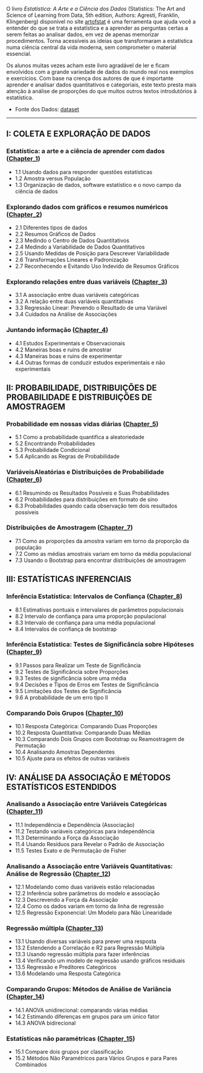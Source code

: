 O livro *Estatística: A Arte e a Ciência dos Dados* (Statistics: The Art and Science of Learning from Data, 5th edition, Authors: Agresti, Franklin, Klingenberg) 
disponível no site [artofstat](https://artofstat.com/) é uma ferramenta que ajuda você a entender do que se trata a estatística e a aprender as perguntas certas a serem 
feitas ao analisar dados, em vez de apenas memorizar procedimentos. Torna acessíveis as ideias que transformaram a estatística numa ciência central da vida moderna, 
sem comprometer o material essencial.

Os alunos muitas vezes acham este livro agradável de ler e ficam envolvidos com a grande variedade de dados do mundo real nos exemplos e exercícios. 
Com base na crença dos autores de que é importante aprender e analisar dados quantitativos e categoriais, este texto presta mais atenção à análise de 
proporções do que muitos outros textos introdutórios à estatística.

* Fonte dos Dados: [dataset](https://github.com/Adriano1976/datasets)

<hr>

## I: COLETA E EXPLORAÇÃO DE DADOS

### Estatística: a arte e a ciência de aprender com dados ([Chapter_1](https://github.com/Adriano1976/RCode/tree/main/Chapter_1))

- 1.1 Usando dados para responder questões estatísticas
- 1.2 Amostra versus População
- 1.3 Organização de dados, software estatístico e o novo campo da ciência de dados

### Explorando dados com gráficos e resumos numéricos ([Chapter_2](https://github.com/Adriano1976/RCode/tree/main/Chapter_2))

- 2.1 Diferentes tipos de dados
- 2.2 Resumos Gráficos de Dados
- 2.3 Medindo o Centro de Dados Quantitativos
- 2.4 Medindo a Variabilidade de Dados Quantitativos
- 2.5 Usando Medidas de Posição para Descrever Variabilidade
- 2.6 Transformações Lineares e Padronização
- 2.7 Reconhecendo e Evitando Uso Indevido de Resumos Gráficos

### Explorando relações entre duas variáveis ([Chapter_3](https://github.com/Adriano1976/RCode/tree/main/Chapter_3))

- 3.1 A associação entre duas variáveis ​​categóricas
- 3.2 A relação entre duas variáveis ​​quantitativas
- 3.3 Regressão Linear: Prevendo o Resultado de uma Variável
- 3.4 Cuidados na Análise de Associações

### Juntando informação ([Chapter_4](https://github.com/Adriano1976/RCode/tree/main/Chapter_4))

- 4.1 Estudos Experimentais e Observacionais
- 4.2 Maneiras boas e ruins de amostrar
- 4.3 Maneiras boas e ruins de experimentar
- 4.4 Outras formas de conduzir estudos experimentais e não experimentais

## II: PROBABILIDADE, DISTRIBUIÇÕES DE PROBABILIDADE E DISTRIBUIÇÕES DE AMOSTRAGEM

### Probabilidade em nossas vidas diárias ([Chapter_5](https://github.com/Adriano1976/RCode/tree/main/Chapter_5))

- 5.1 Como a probabilidade quantifica a aleatoriedade
- 5.2 Encontrando Probabilidades
- 5.3 Probabilidade Condicional
- 5.4 Aplicando as Regras de Probabilidade

### Variáveis ​​Aleatórias e Distribuições de Probabilidade ([Chapter_6](https://github.com/Adriano1976/RCode/tree/main/Chapter_6))

- 6.1 Resumindo os Resultados Possíveis e Suas Probabilidades
- 6.2 Probabilidades para distribuições em formato de sino
- 6.3 Probabilidades quando cada observação tem dois resultados possíveis

### Distribuições de Amostragem ([Chapter_7](https://github.com/Adriano1976/RCode/tree/main/Chapter_7))

- 7.1 Como as proporções da amostra variam em torno da proporção da população
- 7.2 Como as médias amostrais variam em torno da média populacional
- 7.3 Usando o Bootstrap para encontrar distribuições de amostragem

## III: ESTATÍSTICAS INFERENCIAIS

### Inferência Estatística: Intervalos de Confiança ([Chapter_8](https://github.com/Adriano1976/RCode/tree/main/Chapter_8))

- 8.1 Estimativas pontuais e intervalares de parâmetros populacionais
- 8.2 Intervalo de confiança para uma proporção populacional
- 8.3 Intervalo de confiança para uma média populacional
- 8.4 Intervalos de confiança de bootstrap

### Inferência Estatística: Testes de Significância sobre Hipóteses ([Chapter_9](https://github.com/Adriano1976/RCode/tree/main/Chapter_9))

- 9.1 Passos para Realizar um Teste de Significância
- 9.2 Testes de Significância sobre Proporções
- 9.3 Testes de significância sobre uma média
- 9.4 Decisões e Tipos de Erros em Testes de Significância
- 9.5 Limitações dos Testes de Significância
- 9.6 A probabilidade de um erro tipo II

### Comparando Dois Grupos ([Chapter_10](https://github.com/Adriano1976/RCode/tree/main/Chapter_10))

- 10.1 Resposta Categórica: Comparando Duas Proporções
- 10.2 Resposta Quantitativa: Comparando Duas Médias
- 10.3 Comparando Dois Grupos com Bootstrap ou Reamostragem de Permutação
- 10.4 Analisando Amostras Dependentes
- 10.5 Ajuste para os efeitos de outras variáveis

## IV: ANÁLISE DA ASSOCIAÇÃO E MÉTODOS ESTATÍSTICOS ESTENDIDOS

### Analisando a Associação entre Variáveis ​​Categóricas ([Chapter_11](https://github.com/Adriano1976/RCode/tree/main/Chapter_11))

- 11.1 Independência e Dependência (Associação)
- 11.2 Testando variáveis ​​categóricas para independência
- 11.3 Determinando a Força da Associação
- 11.4 Usando Resíduos para Revelar o Padrão de Associação
- 11.5 Testes Exato e de Permutação de Fisher

### Analisando a Associação entre Variáveis ​​Quantitativas: Análise de Regressão ([Chapter_12](https://github.com/Adriano1976/RCode/tree/main/Chapter_12))

- 12.1 Modelando como duas variáveis ​​estão relacionadas
- 12.2 Inferência sobre parâmetros do modelo e associação
- 12.3 Descrevendo a Força da Associação
- 12.4 Como os dados variam em torno da linha de regressão
- 12.5 Regressão Exponencial: Um Modelo para Não Linearidade

### Regressão múltipla ([Chapter_13](https://github.com/Adriano1976/RCode/tree/main/Chapter_13))

- 13.1 Usando diversas variáveis ​​para prever uma resposta
- 13.2 Estendendo a Correlação e R2 para Regressão Múltipla
- 13.3 Usando regressão múltipla para fazer inferências
- 13.4 Verificando um modelo de regressão usando gráficos residuais
- 13.5 Regressão e Preditores Categóricos
- 13.6 Modelando uma Resposta Categórica

### Comparando Grupos: Métodos de Análise de Variância ([Chapter_14](https://github.com/Adriano1976/RCode/tree/main/Chapter_14))

- 14.1 ANOVA unidirecional: comparando várias médias
- 14.2 Estimando diferenças em grupos para um único fator
- 14.3 ANOVA bidirecional

### Estatísticas não paramétricas ([Chapter_15](https://github.com/Adriano1976/RCode/tree/main/Chapter_15))

- 15.1 Compare dois grupos por classificação
- 15.2 Métodos Não Paramétricos para Vários Grupos e para Pares Combinados
